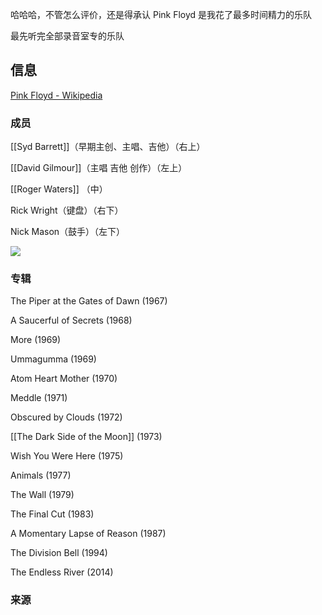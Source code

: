 哈哈哈，不管怎么评价，还是得承认 Pink Floyd 是我花了最多时间精力的乐队

最先听完全部录音室专的乐队

## 信息
[Pink Floyd - Wikipedia](https://en.wikipedia.org/wiki/Pink_Floyd)

### 成员
[[Syd Barrett]]（早期主创、主唱、吉他）（右上）

[[David Gilmour]]（主唱 吉他 创作）（左上）

[[Roger Waters]] （中）

Rick Wright（键盘）（右下）

Nick Mason（鼓手）（左下）


![](https://picture-guan.oss-cn-hangzhou.aliyuncs.com/IMG_4649.jpeg)


### 专辑

The Piper at the Gates of Dawn (1967)

A Saucerful of Secrets (1968)

More (1969)

Ummagumma (1969)

Atom Heart Mother (1970)

Meddle (1971)

Obscured by Clouds (1972)

[[The Dark Side of the Moon]] (1973)

Wish You Were Here (1975)

Animals (1977)

The Wall (1979)

The Final Cut (1983)

A Momentary Lapse of Reason (1987)

The Division Bell (1994)

The Endless River (2014)

### 来源
